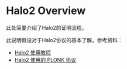 # Halo2 Overview

此处简要介绍了Halo2的证明流程。

此说明假设对于Halo2协议的基本了解。参考资料：
- [Halo2 使用教程](https://learn.z2o-k7e.world/halo2/halo2.html)
- [Halo2 使用的 PLONK 协议](https://github.com/sec-bit/learning-zkp/tree/master/plonk-intro-cn)


